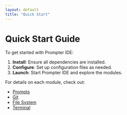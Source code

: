 ```yaml
---
layout: default
title: "Quick Start"
---
```


# Quick Start Guide

To get started with Prompter IDE:

1. **Install**: Ensure all dependencies are installed.
2. **Configure**: Set up configuration files as needed.
3. **Launch**: Start Prompter IDE and explore the modules.

For details on each module, check out:
- [Prompts](prompts.html)
- [Git](git.html)
- [File System](filesystem.html)
- [Terminal](terminal.html)
